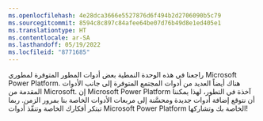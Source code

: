 ```yaml
---
ms.openlocfilehash: 4e28dca3666e5527876d6f494b2d2706090b5c79
ms.sourcegitcommit: 8594c8c897c84afee64be07d76b49d8e1ed405e1
ms.translationtype: HT
ms.contentlocale: ar-SA
ms.lasthandoff: 05/19/2022
ms.locfileid: "8771685"
---
```

راجعنا في هذه الوحدة النمطية بعض أدوات المطور المتوفرة لمطوري Microsoft Power Platform. هناك أيضاً العديد من أدوات المجتمع المتوفرة إلى جانب الأدوات المقدمة من Microsoft.  إن Microsoft Power Platform آخذة في التطور، لهذا يمكننا أن نتوقع إضافة أدوات جديدة ومحسَّنة إلى مربعات الأدوات الخاصة بنا بمرور الزمن.  ربما تبتكر أفكارك الخاصة وتنفّذ أدوات Microsoft Power Platform الخاصة بك وتشاركها! 
